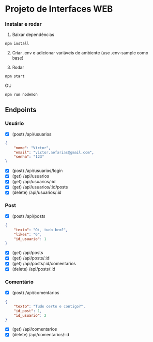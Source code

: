 # Projeto de Interfaces WEB  

### Instalar e rodar

1. Baixar dependências 
```bash
npm install
```

2. Criar .env e adicionar variáveis de ambiente (use .env-sample como base)

3. Rodar
```bash
npm start
```

OU
```bash
npm run nodemon
```

## Endpoints  

### Usuário  

- [x] (post) /api/usuarios

```json
{
    "nome": "Victor",
    "email": "victor.aefarias@gmail.com",
    "senha": "123"
}
```

- [x] (post) /api/usuarios/login
- [x] (get) /api/usuarios
- [x] (get) /api/usuarios/:id
- [x] (get) /api/usuarios/:id/posts
- [x] (delete) /api/usuarios/:id

### Post

- [x] (post) /api/posts

```json
{
    "texto": "Oi, tudo bem?",
    "likes": "6",
    "id_usuario": 1
}

```

- [x] (get) /api/posts
- [x] (get) /api/posts/:id
- [x] (get) /api/posts/:id/comentarios
- [x] (delete) /api/posts/:id

### Comentário

- [x] (post) /api/comentarios

```json
{
    "texto": "Tudo certo e contigo?",
    "id_post": 1,
    "id_usuario": 2
}

```

- [x] (get) /api/comentarios
- [x] (delete) /api/comentarios/:id
